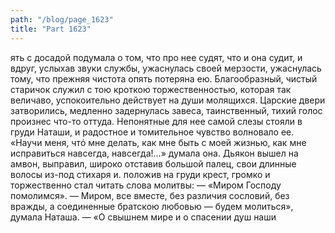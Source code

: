 ```yaml
---
path: "/blog/page_1623"
title: "Part 1623"
---
```


ять с досадой подумала о том, что про нее судят, что и она судит, и вдруг, услыхав звуки службы, ужаснулась своей мерзости, ужаснулась тому, что прежняя чистота опять потеряна ею.
Благообразный, чистый старичок служил с тою кроткою торжественностью, которая так величаво, успокоительно действует на души молящихся. Царские двери затворились, медленно задернулась завеса, таинственный, тихий голос произнес что-то оттуда. Непонятные для нее самой слезы стояли в груди Наташи, и радостное и томительное чувство волновало ее.
«Научи меня, чтό мне делать, как мне быть с моей жизнью, как мне исправиться навсегда, навсегда!...» думала она.
Дьякон вышел на амвон, выправил, широко отставив большой палец, свои длинные волосы из-под стихаря и. положив на груди крест, громко и торжественно стал читать слова молитвы:
— «Миром Господу помолимся».
— Миром, все вместе, без различия сословий, без вражды, а соединенные братскою любовью — будем молиться», думала Наташа.
— «О свышнем мире и о спасении душ наши
